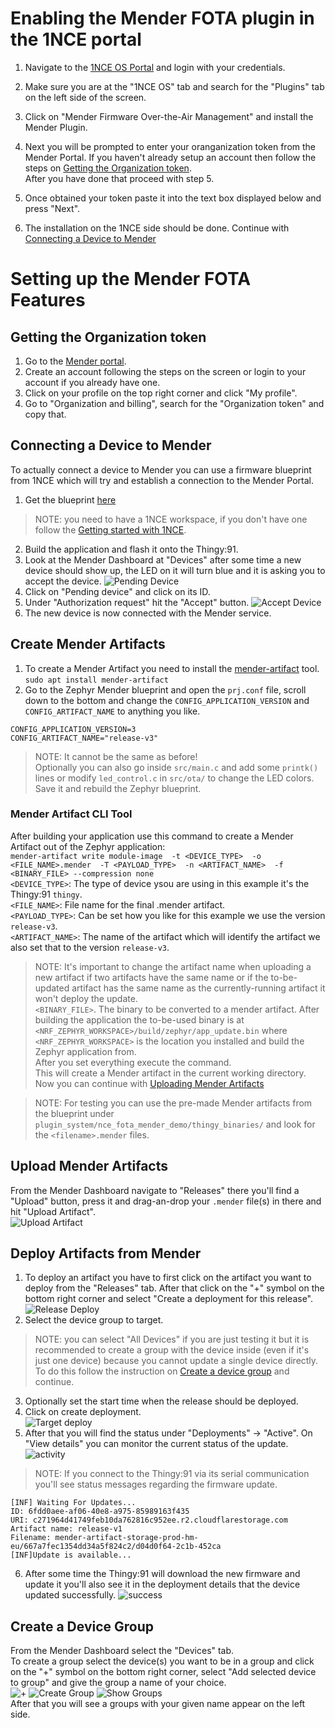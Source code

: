 # Enabling the Mender FOTA plugin in the 1NCE portal

1. Navigate to the [1NCE OS Portal](https://portal.1nce.com/portal/customer/connectivitysuite) and login with your credentials.  

2. Make sure you are at the "1NCE OS" tab and search for the "Plugins" tab on the left side of the screen.  

3. Click on "Mender Firmware Over-the-Air Management" and install the Mender Plugin.  

4. Next you will be prompted to enter your oranganization token from the Mender Portal. If you haven't already setup an account then follow the steps on [Getting the Organization token](#getting-the-organization-token).   
After you have done that proceed with step 5.   

5. Once obtained your token paste it into the text box displayed below and press "Next".   
6. The installation on the 1NCE side should be done. Continue with [Connecting a Device to Mender](#connecting-a-device-to-mender)


# Setting up the Mender FOTA Features

## Getting the Organization token

1. Go to the [Mender portal](https://eu.hosted.mender.io/ui/).  
2. Create an account following the steps on the screen or login to your account if you already have one.  
3. Click on your profile on the top right corner and click "My profile".   
4. Go to "Organization and billing", search for the "Organization token" and copy that.  

## Connecting a Device to Mender

To actually connect a device to Mender you can use a firmware blueprint from 1NCE which will try and establish a connection to the Mender Portal.  
1. Get the blueprint [here](https://github.com/1NCE-GmbH/blueprint-zephyr/tree/main/plugin_system/nce_fota_mender_demo)  
> NOTE: you need to have a 1NCE workspace, if you don't have one follow the [Getting started with 1NCE](https://github.com/itsoctotv/how-do-i-develop-with-zephyr-1nce-blueprints/blob/main/howto.md).  
2. Build the application and flash it onto the Thingy:91.  
3. Look at the Mender Dashboard at "Devices" after some time a new device should show up, the LED on it will turn blue and it is asking you to accept the device.  ![Pending Device](res/pending-devices.png "Pending Devices")  
4. Click on "Pending device" and click on its ID.  
5. Under "Authorization request" hit the "Accept" button.  ![Accept Device](res/accept-device.png "Accept Device")  
6. The new device is now connected with the Mender service.    

## Create Mender Artifacts
1. To create a Mender Artifact you need to install the [mender-artifact](https://docs.mender.io/downloads#mender-artifact) tool.  
`sudo apt install mender-artifact`  
2. Go to the Zephyr Mender blueprint and open the `prj.conf` file, scroll down to the bottom and change the `CONFIG_APPLICATION_VERSION` and `CONFIG_ARTIFACT_NAME` to anything you like.  
```
CONFIG_APPLICATION_VERSION=3
CONFIG_ARTIFACT_NAME="release-v3"
```
> NOTE: It cannot be the same as before!  
Optionally you can also go inside `src/main.c` and add some `printk()` lines or modify `led_control.c` in `src/ota/` to change the LED colors.   
Save it and rebuild the Zephyr blueprint.  

### Mender Artifact CLI Tool

After building your application use this command to create a Mender Artifact out of the Zephyr application:  
`mender-artifact write module-image  -t <DEVICE_TYPE>  -o <FILE_NAME>.mender  -T <PAYLOAD_TYPE>  -n <ARTIFACT_NAME>  -f <BINARY_FILE> --compression none`  
`<DEVICE_TYPE>`: The type of device ysou are using in this example it's the Thingy:91 `thingy`.  
`<FILE_NAME>`: File name for the final .mender artifact.  
`<PAYLOAD_TYPE>`: Can be set how you like for this example we use the version `release-v3`.  
`<ARTIFACT_NAME>`: The name of the artifact which will identify the artifact we also set that to the version `release-v3`.  
> NOTE: It's important to change the artifact name when uploading a new artifact if two artifacts have the same name or if the to-be-updated artifact has the same name as the currently-running artifact it won't deploy the update.  
`<BINARY_FILE>`. The binary to be converted to a mender artifact. After building the application the to-be-used binary is at `<NRF_ZEPHYR_WORKSPACE>/build/zephyr/app_update.bin` where `<NRF_ZEPHYR_WORKSPACE>` is the location you installed and build the Zephyr application from.  
After you set everything execute the command.  
This will create a Mender artifact in the current working directory.  
Now you can continue with [Uploading Mender Artifacts](#upload-mender-artifacts)  

> NOTE: For testing you can use the pre-made Mender artifacts from the blueprint under `plugin_system/nce_fota_mender_demo/thingy_binaries/` and look for the `<filename>.mender` files.  

## Upload Mender Artifacts
From the Mender Dashboard navigate to "Releases" there you'll find a "Upload" button, press it and drag-an-drop your `.mender` file(s) in there and hit "Upload Artifact".   
![Upload Artifact](res/upload-artifact.png "Upload Artifact")  

## Deploy Artifacts from Mender
1. To deploy an artifact you have to first click on the artifact you want to deploy from the "Releases" tab. After that click on the "+" symbol on the bottom right corner and select "Create a deployment for this release". ![Release Deploy](res/release-deploy.png "Release & Deployment")  
2. Select the device group to target.  
> NOTE: you can select "All Devices" if you are just testing it but it is recommended to create a group with the device inside (even if it's just one device) because you cannot update a single device directly. To do this follow the instruction on [Create a device group](#create-a-device-group) and continue.  
3. Optionally set the start time when the release should be deployed.  
4. Click on create deployment.   
![Target deploy](res/deployment.png "Create Deployment")    
5. After that you will find the status under "Deployments" -> "Active". On "View details" you can monitor the current status of the update. ![activity](res/details-deploy.png "Details on Deployment")  
> NOTE: If you connect to the Thingy:91 via its serial communication you'll see status messages regarding the firmware update.  
```
[INF] Waiting For Updates...                                                             
ID: 6fdd0aee-af06-40e8-a975-85989163f435                                                 
URI: c271964d41749feb10da762816c952ee.r2.cloudflarestorage.com                           
Artifact name: release-v1                                                                
Filename: mender-artifact-storage-prod-hm-eu/667a7fec1354dd34a5f824c2/d04d0f64-2c1b-452ca
[INF]Update is available...   
```
6. After some time the Thingy:91 will download the new firmware and update it you'll also see it in the deployment details that the device updated successfully. ![success](res/device-update-success.png "Update Success")  

## Create a Device Group
From the Mender Dashboard select the "Devices" tab.  
To create a group select the device(s) you want to be in a group and click on the "+" symbol on the bottom right corner, select "Add selected device to group" and give the group a name of your choice.   
![+](res/select-create-group.png "Add selected device to a group") ![Create Group](res/create-group.png "Create and name a group") ![Show Groups](res/show-group.png "Show Groups")   
After that you will see a groups with your given name appear on the left side.  


